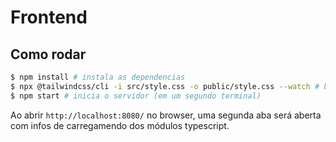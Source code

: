 # Frontend

## Como rodar

```sh
$ npm install # instala as dependencias
$ npx @tailwindcss/cli -i src/style.css -o public/style.css --watch # builda as classes css
$ npm start # inicia o servidor (em um segundo terminal)
```

Ao abrir `http://localhost:8080/` no browser, uma segunda aba será aberta com infos de carregamendo dos módulos typescript.